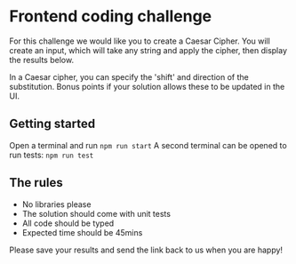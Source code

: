 # Frontend coding challenge

For this challenge we would like you to create a Caesar Cipher. You will create an input, which will take any string and apply the cipher, then display the results below.

In a Caesar cipher, you can specify the 'shift' and direction of the substitution. Bonus points if your solution allows these to be updated in the UI.

## Getting started

Open a terminal and run `npm run start`
A second terminal can be opened to run tests: `npm run test`

## The rules

- No libraries please
- The solution should come with unit tests
- All code should be typed
- Expected time should be 45mins

Please save your results and send the link back to us when you are happy!